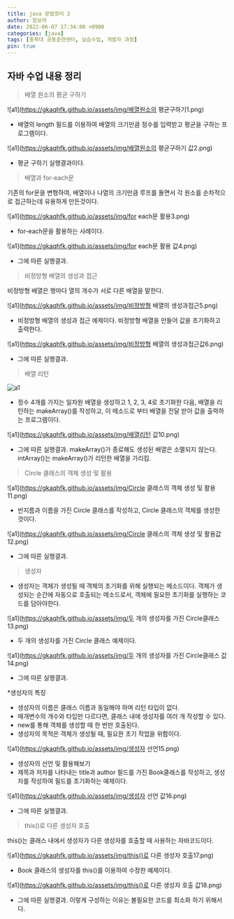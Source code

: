 ```yaml
---
title: java 문법정리 2
author: 함보라
date: 2022-06-07 17:34:00 +0900
categories: [java]
tags: [충북대 공동훈련센터, 실습수업, 개발자 과정]
pin: true
---
```


## 자바 수업 내용 정리

> 배열 원소의 평균 구하기

![a1](https://gkaqhfk.github.io/assets/img/배열원소의 평균구하기1.png)

- 배열의 length 필드를 이용하여 배열의 크기만큼 정수를 입력받고 평균을 구하는 프로그램이다. 

![a1](https://gkaqhfk.github.io/assets/img/배열원소의 평균구하기 값2.png)

- 평균 구하기 실행결과이다.

> 배열과 for-each문

기존의 for문을 변형하여, 배열이나 나열의 크기만큼 루프를 돌면서 각 원소를 순차적으로 접근하는데 유용하게 만든것이다.

![a1](https://gkaqhfk.github.io/assets/img/for each문 활용3.png)

- for-each문을 활용하는 사례이다.

![a1](https://gkaqhfk.github.io/assets/img/for each문 활용 값4.png)

- 그에 따른 실행결과.

> 비정방형 배열의 생성과 접근

비정방형 배열은 행마다 열의 개수가 서로 다른 배열을 말한다.

![a1](https://gkaqhfk.github.io/assets/img/비정방형 배열의 생성과접근5.png)

- 비정방형 배열의 생성과 접근 예제이다. 비정방형 배열을 만들어 값을 초기화하고 출력한다.

![a1](https://gkaqhfk.github.io/assets/img/비정방형 배열의 생성과접근값6.png)

- 그에 따른 실행결과.

> 배열 리턴

![a1](https://gkaqhfk.github.io/assets/img/배열리턴9.png)

- 정수 4개를 가지는 일차원 배열을 생성하고 1, 2, 3, 4로 초기화한 다음, 배열을 리턴하는 makeArray()를 작성하고, 이 메소드로 부터 배열을 전달 받아 값을 출력하는 프로그램이다.

![a1](https://gkaqhfk.github.io/assets/img/배열리턴 값10.png)

- 그에 따른 실행결과. makeArray()가 종료해도 생성된 배열은 소멸되지 않는다. intArray()는 makeArray()가 리턴한 배열을 가리킴.

> Circle 클래스의 객체 생성 및 활용

![a1](https://gkaqhfk.github.io/assets/img/Circle 클래스의 객체 생성 및 활용11.png)

- 반지름과 이름을 가진 Circle 클래스를 작성하고, Circle 클래스의 객체를 생성한 것이다.

![a1](https://gkaqhfk.github.io/assets/img/Circle 클래스의 객체 생성 및 활용값12.png)

- 그에 따른 실행결과.

> 생성자

- 생성자는 객체가 생성될 때 객체의 초기화를 위해 실행되는 메소드이다. 객체가 생성되는 순간에 자동으로 호출되는 메소드로서, 객체에 필요한 초기화를 실행하는 코드를 담아야한다.

![a1](https://gkaqhfk.github.io/assets/img/두 개의 생성자를 가진 Circle클래스13.png)
 
- 두 개의 생성자를 가진 Circle 클래스 예제이다.

![a1](https://gkaqhfk.github.io/assets/img/두 개의 생성자를 가진 Circle클래스 값14.png)

- 그에 따른 실행결과. 

*생성자의 특징
- 생성자의 이름은 클래스 이름과 동일해야 하며 리턴 타입이 없다.
- 매개변수의 개수와 타입만 다르다면, 클래스 내에 생성자를 여러 개 작성할 수 있다.
- new를 통해 객체를 생성할 때 한 번만 호출된다.
- 생성자의 목적은 객체가 생성될 때, 필요한 초기 작업을 위함이다.


![a1](https://gkaqhfk.github.io/assets/img/생성자 선언15.png)

- 생성자의 선언 및 활용해보기
- 제목과 저자를 나타내는 title과 author 필드를 가진 Book클래스를 작성하고, 생성자를 작성하여 필드를 초기화하는 예제이다.

![a1](https://gkaqhfk.github.io/assets/img/생성자 선언 값16.png)

- 그에 따른 실행결과.

> this()로 다른 생성자 호출

this()는 클래스 내에서 생성자가 다른 생성자를 호출할 때 사용하는 자바코드이다.

![a1](https://gkaqhfk.github.io/assets/img/this()로 다른 생성자 호출17.png)

- Book 클래스의 생성자를 this()를 이용하여 수정한 예제이다.

![a1](https://gkaqhfk.github.io/assets/img/this()로 다른 생성자 호출 값18.png)

- 그에 따른 실행결과. 이렇게 구성하는 이유는 불필요한 코드를 최소화 하기 위해서다.







